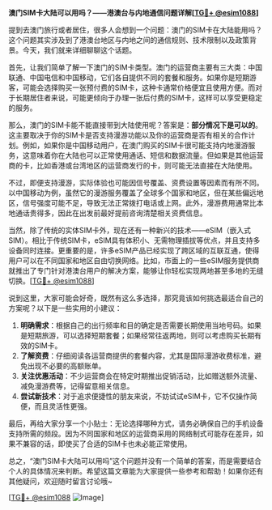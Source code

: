**澳门SIM卡大陆可以用吗？——港澳台与内地通信问题详解[[TG💪+ @esim1088](https://t.me/s/esim1088)]**

提到去澳门旅行或者居住，很多人会想到一个问题：澳门的SIM卡在大陆能用吗？这个问题其实涉及到了港澳台地区与内地之间的通信规则、技术限制以及政策背景。今天，我们就来详细聊聊这个话题。

首先，让我们简单了解一下澳门的SIM卡类型。澳门的运营商主要有三大类：中国联通、中国电信和中国移动，它们各自提供不同的套餐和服务。如果你是短期游客，可能会选择购买一张预付费的SIM卡，这种卡通常价格便宜且使用方便。而对于长期居住者来说，可能更倾向于办理一张后付费的SIM卡，这样可以享受更稳定的服务。

那么，澳门的SIM卡能不能直接带到大陆使用呢？答案是：**部分情况下是可以的**。这主要取决于你的SIM卡是否支持漫游功能以及你的运营商是否有相关的合作计划。例如，如果你是中国移动用户，在澳门购买的SIM卡很可能支持内地漫游服务，这意味着你在大陆也可以正常使用通话、短信和数据流量。但如果是其他运营商的卡，比如香港或台湾地区的运营商发行的卡，则可能无法直接在大陆使用。

不过，即便支持漫游，实际体验也可能因信号覆盖、资费设置等因素而有所不同。以中国移动为例，虽然它的漫游服务覆盖了全球多个国家和地区，但在某些偏远地区，信号强度可能不足，导致无法正常拨打电话或上网。此外，漫游费用通常比本地通话贵得多，因此在出发前最好提前咨询清楚相关资费信息。

当然，除了传统的实体SIM卡外，现在还有一种新兴的技术——eSIM（嵌入式SIM）。相比于传统SIM卡，eSIM具有体积小、无需物理插拔等优点，并且支持多设备同时连接。更重要的是，许多eSIM产品已经实现了跨区域的互联互通，使得用户可以在不同国家和地区自由切换网络。比如，市面上的一些eSIM服务提供商就推出了专门针对港澳台用户的解决方案，能够让你轻松实现两地甚至多地的无缝切换。[[TG💪+ @esim1088](https://t.me/s/esim1088)]

说到这里，大家可能会好奇，既然有这么多选择，那究竟该如何挑选最适合自己的方案呢？以下是一些实用的小建议：

1. **明确需求**：根据自己的出行频率和目的确定是否需要长期使用当地号码。如果是短期旅游，可以选择短期套餐；如果经常往返两地，则可以考虑购买长期有效的SIM卡。
2. **了解资费**：仔细阅读各运营商提供的套餐内容，尤其是国际漫游收费标准，避免出现不必要的高额账单。
3. **关注优惠活动**：不少运营商会在特定时期推出促销活动，比如赠送额外流量、减免漫游费等，记得留意相关信息。
4. **尝试新技术**：对于追求便捷性的朋友来说，不妨试试eSIM卡，它不仅操作简便，而且灵活性更强。

最后，再给大家分享一个小贴士：无论选择哪种方式，请务必确保自己的手机设备支持所需的频段。因为不同国家和地区的运营商采用的网络制式可能存在差异，如果不兼容的话，即使买了合适的SIM卡也未必能正常使用。

总之，“澳门SIM卡大陆可以用吗”这个问题并没有一个简单的答案，而是需要结合个人的具体情况来判断。希望这篇文章能为大家提供一些参考和帮助！如果你还有其他疑问，欢迎随时留言讨论哦~

[[TG💪+ @esim1088](https://t.me/s/esim1088) ![Image](https://i.postimg.cc/4NQfJmqS/Snipaste-2025-05-13-00-14-12.png)]